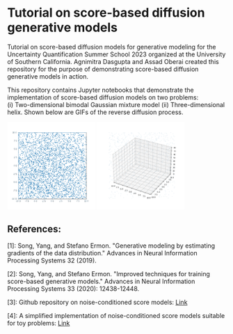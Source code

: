 # Tutorial on score-based diffusion generative models
Tutorial on score-based diffusion models for generative modeling for the Uncertainty Quantification Summer School 2023 organized at the University of Southern California. Agnimitra Dasgupta and Assad Oberai created this repository for the purpose of demonstrating score-based diffusion generative models in action. 

This repository contains Jupyter notebooks that demonstrate the implementation of score-based diffusion models on two problems:\
(i) Two-dimensional bimodal Gaussian mixture model (ii) Three-dimensional helix. Shown below are GIFs of the reverse diffusion process.

<img src="https://github.com/adasgupta94/USC_UQ_SummerSchool2023/blob/main/toy2d.gif" width="40%" height="40%"/>
<img src="https://github.com/adasgupta94/USC_UQ_SummerSchool2023/blob/main/toy3d.gif" width="40%" height="40%"/>


## References:

[1]: Song, Yang, and Stefano Ermon. "Generative modeling by estimating gradients of the data distribution." Advances in Neural Information Processing Systems 32 (2019).

[2]: Song, Yang, and Stefano Ermon. "Improved techniques for training score-based generative models." Advances in Neural Information Processing Systems 33 (2020): 12438-12448.

[3]:	Github repository on noise-conditioned score models: [Link](https://github.com/ermongroup/ncsnv2/tree/master)

[4]: A simplified implementation of noise-conditioned score models suitable for toy problems: [Link](https://github.com/JeongJiHeon/ScoreDiffusionModel/blob/main/NCSN/NCSN_example.ipynb)



